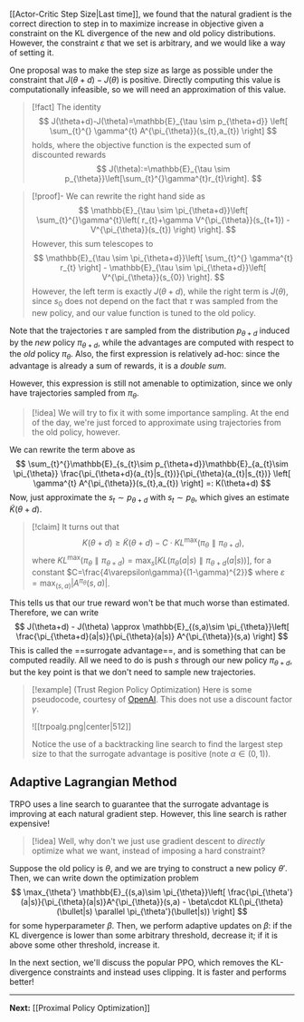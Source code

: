 [[Actor-Critic Step Size|Last time]], we found that the natural gradient is the correct direction to step in to maximize increase in objective given a constraint on the KL divergence of the new and old policy distributions. However, the constraint $\varepsilon$ that we set is arbitrary, and we would like a way of setting it.

One proposal was to make the step size as large as possible under the constraint that $J(\theta+d)-J(\theta)$ is positive. Directly computing this value is computationally infeasible, so we will need an approximation of this value. 

> [!fact]
> The identity
> $$
> J(\theta+d)-J(\theta)=\mathbb{E}_{\tau \sim p_{\theta+d}} \left[ \sum_{t}^{} \gamma^{t} A^{\pi_{\theta}}(s_{t},a_{t}) \right]
> $$
> holds, where the objective function is the expected sum of discounted rewards
> $$
> J(\theta):=\mathbb{E}_{\tau \sim p_{\theta}}\left[\sum_{t}^{}\gamma^{t}r_{t}\right].
> $$
> 

> [!proof]-
> We can rewrite the right hand side as
> $$
> \mathbb{E}_{\tau \sim \pi_{\theta+d}}\left[ \sum_{t}^{}\gamma^{t}\left( r_{t}+\gamma V^{\pi_{\theta}}(s_{t+1}) - V^{\pi_{\theta}}(s_{t}) \right) \right]. 
> $$
> However, this sum telescopes to
> $$
> \mathbb{E}_{\tau \sim \pi_{\theta+d}}\left[ \sum_{t}^{} \gamma^{t} r_{t} \right] - \mathbb{E}_{\tau \sim \pi_{\theta+d}}\left[ V^{\pi_{\theta}}(s_{0}) \right].
> $$
> However, the left term is exactly $J(\theta+d)$, while the right term is $J(\theta)$, since $s_{0}$ does not depend on the fact that $\tau$ was sampled from the new policy, and our value function is tuned to the old policy.

Note that the trajectories $\tau$ are sampled from the distribution $p_{\theta+d}$ induced by the *new* policy $\pi_{\theta+d}$, while the advantages are computed with respect to the *old* policy $\pi_{\theta}$. Also, the first expression is relatively ad-hoc: since the advantage is already a sum of rewards, it is a *double sum*.

However, this expression is still not amenable to optimization, since we only have trajectories sampled from $\pi_{\theta}$.

> [!idea]
> We will try to fix it with some importance sampling. At the end of the day, we're just forced to approximate using trajectories from the old policy, however.

We can rewrite the term above as
$$
\sum_{t}^{}\mathbb{E}_{s_{t}\sim p_{\theta+d}}\mathbb{E}_{a_{t}\sim \pi_{\theta}}
\frac{\pi_{\theta+d}(a_{t}|s_{t})}{\pi_{\theta}(a_{t}|s_{t})} \left[ \gamma^{t} A^{\pi_{\theta}}(s_{t},a_{t}) \right] =: K(\theta+d)
$$
Now, just approximate the $s_{t}\sim p_{\theta+d}$ with $s_{t}\sim p_{\theta}$, which gives an estimate $\tilde{K}(\theta+d)$. 

> [!claim]
> It turns out that 
> $$
> K(\theta+d)\geq \tilde{K}(\theta+d)-C\cdot KL^{\max}(\pi_{\theta}\parallel\pi_{\theta+d}),
> $$
> where $KL^{\max}(\pi_{\theta}\parallel\pi_{\theta+d})=\max_{s}\left[KL(\pi_{\theta}(a|s)\parallel\pi_{\theta+d}(a|s))\right]$, for a constant $C=\frac{4\varepsilon\gamma}{(1-\gamma)^{2}}$ where $\varepsilon=\max_{(s,a)}|A^{\pi_{\theta}}(s,a)|$.  

This tells us that our true reward won't be that much worse than estimated. Therefore, we can write
$$
J(\theta+d) - J(\theta) \approx \mathbb{E}_{(s,a)\sim \pi_{\theta}}\left[ \frac{\pi_{\theta+d}(a|s)}{\pi_{\theta}(a|s)} A^{\pi_{\theta}}(s,a) \right]
$$
This is called the ==surrogate advantage==, and is something that can be computed readily. All we need to do is push $s$ through our new policy $\pi_{\theta+d}$, but the key point is that we don't need to sample new trajectories.

> [!example] (Trust Region Policy Optimization)
> Here is some pseudocode, courtesy of [OpenAI](https://spinningup.openai.com/en/latest/algorithms/trpo.html). This does not use a discount factor $\gamma$.
> 
> ![[trpoalg.png|center|512]]
> 
> Notice the use of a backtracking line search to find the largest step size to that the surrogate advantage is positive (note $\alpha \in(0,1)$).

## Adaptive Lagrangian Method

TRPO uses a line search to guarantee that the surrogate advantage is improving at each natural gradient step. However, this line search is rather expensive!

> [!idea]
> Well, why don't we just use gradient descent to *directly* optimize what we want, instead of imposing a hard constraint? 

Suppose the old policy is $\theta$, and we are trying to construct a new policy $\theta'$. Then, we can write down the optimization problem
$$
\max_{\theta'} \mathbb{E}_{(s,a)\sim \pi_{\theta}}\left[ \frac{\pi_{\theta'}(a|s)}{\pi_{\theta}(a|s)}A^{\pi_{\theta}}(s,a) - \beta\cdot KL(\pi_{\theta}(\bullet|s) \parallel \pi_{\theta'}(\bullet|s)) \right] 
$$
for some hyperparameter $\beta$. Then, we perform adaptive updates on $\beta$: if the KL divergence is lower than some arbitrary threshold, decrease it; if it is above some other threshold, increase it.

In the next section, we'll discuss the popular PPO, which removes the KL-divergence constraints and instead uses clipping. It is faster and performs better!

---

**Next:** [[Proximal Policy Optimization]]